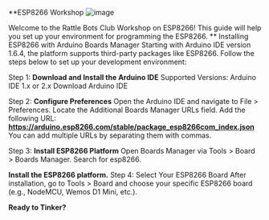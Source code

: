 **ESP8266 Workshop
![image](https://github.com/user-attachments/assets/22efba1a-58a0-4f1b-baa1-9d903b744b24)

Welcome to the Rattle Bots Club Workshop on ESP8266! This guide will help you set up your environment for programming the ESP8266.
**
Installing ESP8266 with Arduino Boards Manager
Starting with Arduino IDE version 1.6.4, the platform supports third-party packages like ESP8266. Follow the steps below to set up your development environment:

Step 1: **Download and Install the Arduino IDE**
Supported Versions: Arduino IDE 1.x or 2.x
Download Arduino IDE

Step 2: **Configure Preferences**
Open the Arduino IDE and navigate to File > Preferences.
Locate the Additional Boards Manager URLs field.
Add the following URL:
**https://arduino.esp8266.com/stable/package_esp8266com_index.json**
You can add multiple URLs by separating them with commas.

Step 3: **Install ESP8266 Platform**
Open Boards Manager via Tools > Board > Boards Manager.
Search for esp8266.

**Install the ESP8266 platform.**
Step 4: Select Your ESP8266 Board
After installation, go to Tools > Board and choose your specific ESP8266 board (e.g., NodeMCU, Wemos D1 Mini, etc.).

**Ready to Tinker?**
